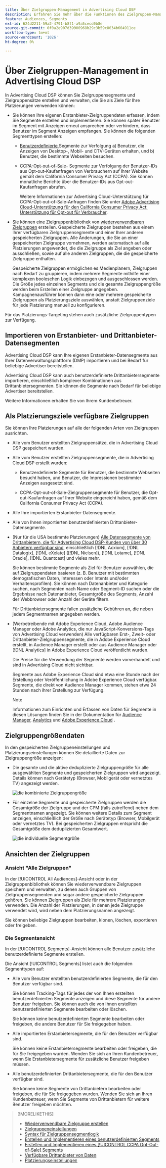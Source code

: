 ```yaml
---
title: Über Zielgruppen-Management in Advertising Cloud DSP
description: Erfahren Sie mehr über die Funktionen des Zielgruppen-Managements.
feature: Audiences, Segments
exl-id: 624d2211-59a2-4791-b8f1-a9a5cecd0b8e
source-git-commit: 0f0a2e907d39900968b29c3b59c8034b604911ce
workflow-type: tm+mt
source-wordcount: '1026'
ht-degree: 0%

---
```


# Über Zielgruppen-Management in Advertising Cloud DSP

In Advertising Cloud DSP können Sie Zielgruppensegmente und Zielgruppensätze erstellen und verwalten, die Sie als Ziele für Ihre Platzierungen verwenden können:

* Sie können Ihre eigenen Erstanbieter-Zielgruppendaten erfassen, indem Sie Segmente erstellen und implementieren. Sie können später Benutzer im Segment mit Anzeigen erneut ansprechen oder verhindern, dass Benutzer im Segment Anzeigen empfangen. Sie können die folgenden Segmenttypen erstellen:

   * [Benutzerdefinierte ](/help/dsp/audiences/custom-segment-create.md) Segmente zur Verfolgung a) Benutzer, die Anzeigen von Desktop-, Mobil- und CTV-Geräten erhalten, und b) Benutzer, die bestimmte Webseiten besuchen.

   * [CCPA-Opt-out-of-Sale-](/help/dsp/audiences/ccpa-opt-out-segment-create.md) Segmente zur Verfolgung der Benutzer-IDs aus Opt-out-Kaufanfragen von Verbrauchern auf Ihrer Website gemäß dem California Consumer Privacy Act (CCPA). Sie können monatliche Berichte über die Benutzer-IDs aus Opt-out-Kaufanfragen abrufen.

      Weitere Informationen zur Advertising Cloud-Unterstützung für CCPA-Opt-out-of-Sale-Anfragen finden Sie unter [Adobe Advertising Cloud-Unterstützung für den California Consumer Privacy Act: Unterstützung für Opt-out für Verbraucher](https://experienceleague.adobe.com/docs/advertising-cloud/privacy/ad-cloud-ccpa-opt-out-of-sale.html).

* Sie können eine Zielgruppenbibliothek von [wiederverwendbaren Zielgruppen](/help/dsp/audiences/reusable-audience-create.md) erstellen. Gespeicherte Zielgruppen bestehen aus einem Ihrer verfügbaren Zielgruppensegmente und einer Ihrer anderen gespeicherten Zielgruppen. Alle Änderungen, die Sie an einer gespeicherten Zielgruppe vornehmen, werden automatisch auf alle Platzierungen angewendet, die die Zielgruppe als Ziel angeben oder ausschließen, sowie auf alle anderen Zielgruppen, die die gespeicherte Zielgruppe enthalten.

   Gespeicherte Zielgruppen ermöglichen es Medienplanern, Zielgruppen nach Bedarf zu gruppieren, indem mehrere Segmente mithilfe einer komplexen booleschen Logik einbezogen und ausgeschlossen werden. Die Größe jedes einzelnen Segments und die gesamte Zielgruppengröße werden beim Erstellen einer Zielgruppe angegeben. Kampagnenausführer können dann eine oder mehrere gespeicherte Zielgruppen als Platzierungsziele auswählen, anstatt Zielgruppenziele für jede Platzierung manuell zu konfigurieren.

Für das Platzierungs-Targeting stehen auch zusätzliche Zielgruppentypen zur Verfügung.

## Importieren von Erstanbieter- und Drittanbieter-Datensegmenten

Advertising Cloud DSP kann Ihre eigenen Erstanbieter-Datensegmente aus Ihrer Datenverwaltungsplattform (DMP) importieren und bei Bedarf für beliebige Advertiser bereitstellen.

Advertising Cloud DSP kann auch benutzerdefinierte Drittanbietersegmente importieren, einschließlich komplexer Kombinationen aus Drittanbietersegmenten. Sie können die Segmente nach Bedarf für beliebige Advertiser bereitstellen.

Weitere Informationen erhalten Sie von Ihrem Kundenbetreuer.

## Als Platzierungsziele verfügbare Zielgruppen

Sie können Ihre Platzierungen auf alle der folgenden Arten von Zielgruppen ausrichten.

* Alle vom Benutzer erstellten Zielgruppensätze, die in Advertising Cloud DSP gespeichert wurden.

* Alle vom Benutzer erstellten Zielgruppensegmente, die in Advertising Cloud DSP erstellt wurden:

   * Benutzerdefinierte Segmente für Benutzer, die bestimmte Webseiten besucht haben, und Benutzer, die Impressionen bestimmter Anzeigen ausgesetzt sind.

   * CCPA-Opt-out-of-Sale-Zielgruppensegmente für Benutzer, die Opt-out-Kaufanfragen auf Ihrer Website eingereicht haben, gemäß dem California Consumer Privacy Act (CCPA).

* Alle Ihre importierten Erstanbieter-Datensegmente.

* Alle von Ihnen importierten benutzerdefinierten Drittanbieter-Datensegmente.

* (Nur für die USA bestimmte Platzierungen) [Alle Datensegmente von Drittanbietern, die für Advertising Cloud DSP-Kunden von über 30 Anbietern verfügbar sind](/help/dsp/audiences/third-party-data-providers.md), einschließlich [!DNL Acxiom], [!DNL Datalogix], [!DNL eXelate] ([!DNL Nielsen]), [!DNL Lotame], [!DNL Oracle], [!DNL Quantcast] und vieles mehr.

   Sie können bestimmte Segmente als Ziel für Benutzer auswählen, die auf Zielgruppendaten basieren (z. B. Benutzer mit bestimmten demografischen Daten, Interessen oder Intents und/oder Verhaltensprofilen). Sie können nach Datenanbieter und Kategorie suchen, nach Segmenten nach Name oder Segment-ID suchen oder die Ergebnisse nach Datenanbieter, Gesamtgröße des Segments, Anzahl der Webbrowser oder Anzahl der Geräte filtern.

   Für Drittanbietersegmente fallen zusätzliche Gebühren an, die neben jedem Segmentnamen angegeben werden.

* (Werbetreibende mit Adobe Experience Cloud, Adobe Audience Manager oder Adobe Analytics, die nur JavaScript-Konversions-Tags von Advertising Cloud verwenden) Alle verfügbaren Erst-, Zweit- oder Drittanbieter-Zielgruppensegmente, die in Adobe Experience Cloud erstellt, in Audience Manager erstellt oder aus Audience Manager oder [!DNL Analytics] in Adobe Experience Cloud veröffentlicht wurden.

   Die Preise für die Verwendung der Segmente werden vorverhandelt und sind in Advertising Cloud nicht sichtbar.  <!-- Verify -->

   Segmente aus Adobe Experience Cloud sind etwa eine Stunde nach der Erstellung oder Veröffentlichung in Adobe Experience Cloud verfügbar. Segmente, die direkt von Audience Manager kommen, stehen etwa 24 Stunden nach ihrer Erstellung zur Verfügung. <!-- Verify all -->

   >[!NOTE]
   >
   >Informationen zum Einrichten und Erfassen von Daten für Segmente in diesen Lösungen finden Sie in der Dokumentation für [Audience Manager](https://experienceleague.adobe.com/docs/audience-manager/user-guide/aam-home.html), [Analytics](https://experienceleague.adobe.com/docs/analytics/landing/home.html) und [Adobe Experience Cloud](https://experienceleague.adobe.com/docs/core-services/interface/audiences/audience-library.html) .

## Zielgruppengrößendaten

In den gespeicherten Zielgruppeneinstellungen und Platzierungseinstellungen können Sie detaillierte Daten zur Zielgruppengröße anzeigen:

* Die gesamte und die aktive deduplizierte Zielgruppengröße für alle ausgewählten Segmente und gespeicherten Zielgruppen wird angezeigt. Details können nach Gerätetyp (Browser, Mobilgerät oder vernetztes TV) angezeigt werden.

   ![die kombinierte Zielgruppengröße](/help/dsp/assets/audience-size.png)

* Für einzelne Segmente und gespeicherte Zielgruppen werden die Gesamtgröße der Zielgruppe und der CPM (falls zutreffend) neben dem Segmentnamen angezeigt. Sie können weitere Details zum Segment anzeigen, einschließlich der Größe nach Gerätetyp (Browser, Mobilgerät oder vernetztes TV). Bei gespeicherten Zielgruppen entspricht die Gesamtgröße dem deduplizierten Gesamtwert.

   ![die individuelle Segmentgröße](/help/dsp/assets/audience-size-segment.png)

## Ansichten der Zielgruppen

### Ansicht &quot;Alle Zielgruppen&quot;

In der [!UICONTROL All Audiences]-Ansicht oder in der Zielgruppenbibliothek können Sie wiederverwendbare Zielgruppen speichern und verwalten, zu denen auch Gruppen von Zielgruppensegmenten und sogar andere gespeicherte Zielgruppen gehören. Sie können Zielgruppen als Ziele für mehrere Platzierungen verwenden. Die Anzahl der Platzierungen, in denen jede Zielgruppe verwendet wird, wird neben dem Platzierungsnamen angezeigt.

Sie können beliebige Zielgruppen bearbeiten, klonen, löschen, exportieren oder freigeben.

### Die Segmentansicht

In der [!UICONTROL Segments]-Ansicht können alle Benutzer zusätzliche benutzerdefinierte Segmente erstellen.

Die Ansicht [!UICONTROL Segments] listet auch die folgenden Segmenttypen auf:

* Alle vom Benutzer erstellten benutzerdefinierten Segmente, die für den Benutzer verfügbar sind.

   Sie können Tracking-Tags für jedes der von Ihnen erstellten benutzerdefinierten Segmente anzeigen und diese Segmente für andere Benutzer freigeben. Sie können auch die von Ihnen erstellten benutzerdefinierten Segmente bearbeiten oder löschen.

   Sie können keine benutzerdefinierten Segmente bearbeiten oder freigeben, die andere Benutzer für Sie freigegeben haben.

* Alle importierten Erstanbietersegmente, die für den Benutzer verfügbar sind.

   Sie können keine Erstanbietersegmente bearbeiten oder freigeben, die für Sie freigegeben wurden. Wenden Sie sich an Ihren Kundenbetreuer, wenn Sie Erstanbietersegmente für zusätzliche Benutzer freigeben müssen.

* Alle benutzerdefinierten Drittanbietersegmente, die für den Benutzer verfügbar sind.

   Sie können keine Segmente von Drittanbietern bearbeiten oder freigeben, die für Sie freigegeben wurden. Wenden Sie sich an Ihren Kundenbetreuer, wenn Sie Segmente von Drittanbietern für weitere Benutzer freigeben möchten.

>[!MORELIKETHIS]
>
>* [Wiederverwendbare Zielgruppe erstellen](reusable-audience-create.md)
>* [Zielgruppeneinstellungen](audience-settings.md)
>* [Syntax für Zielgruppensegmentlogik](audience-segment-logic-syntax.md)
>* [Erstellen und Implementieren eines benutzerdefinierten Segments](custom-segment-create.md)
>* [Erstellen und Implementieren eines  [!UICONTROL CCPA Opt-Out-of-Sale] Segments](ccpa-opt-out-segment-create.md)
>* [Verfügbare Drittanbieter von Daten](third-party-data-providers.md)
>* [Platzierungseinstellungen](/help/dsp/campaign-management/placements/placement-settings.md)

